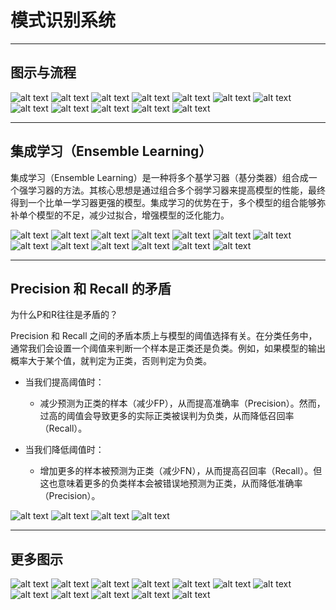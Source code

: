 # 模式识别系统

---

## 图示与流程

![alt text](img/image-214.png)
![alt text](img/image-215.png)
![alt text](img/image-216.png)
![alt text](img/image-217.png)
![alt text](img/image-218.png)
![alt text](img/image-219.png)
![alt text](img/image-220.png)
![alt text](img/image-221.png)
![alt text](img/image-222.png)
![alt text](img/image-223.png)
![alt text](img/image-224.png)
![alt text](img/image-225.png)

---

## 集成学习（Ensemble Learning）

集成学习（Ensemble Learning）是一种将多个基学习器（基分类器）组合成一个强学习器的方法。其核心思想是通过组合多个弱学习器来提高模型的性能，最终得到一个比单一学习器更强的模型。集成学习的优势在于，多个模型的组合能够弥补单个模型的不足，减少过拟合，增强模型的泛化能力。

![alt text](img/image-226.png)
![alt text](img/image-227.png)
![alt text](img/image-228.png)
![alt text](img/image-229.png)
![alt text](img/image-230.png)
![alt text](img/image-231.png)
![alt text](img/image-232.png)
![alt text](img/image-233.png)
![alt text](img/image-234.png)
![alt text](img/image-235.png)
![alt text](img/image-236.png)
![alt text](img/bbda44368e3886f48a964d686bb678f.png)
![alt text](img/image-237.png)

---

## Precision 和 Recall 的矛盾

为什么P和R往往是矛盾的？

Precision 和 Recall 之间的矛盾本质上与模型的阈值选择有关。在分类任务中，通常我们会设置一个阈值来判断一个样本是正类还是负类。例如，如果模型的输出概率大于某个值，就判定为正类，否则判定为负类。

- 当我们提高阈值时：
  - 减少预测为正类的样本（减少FP），从而提高准确率（Precision）。然而，过高的阈值会导致更多的实际正类被误判为负类，从而降低召回率（Recall）。

- 当我们降低阈值时：
  - 增加更多的样本被预测为正类（减少FN），从而提高召回率（Recall）。但这也意味着更多的负类样本会被错误地预测为正类，从而降低准确率（Precision）。

![alt text](img/image-238.png)
![alt text](img/image-239.png)
![alt text](img/image-240.png)
![alt text](img/image-241.png)

---

## 更多图示

![alt text](img/image-242.png)
![alt text](img/image-243.png)
![alt text](img/image-244.png)
![alt text](img/image-245.png)
![alt text](img/image-246.png)
![alt text](img/image-247.png)
![alt text](img/image-248.png)
![alt text](img/image-249.png)
![alt text](img/image-250.png)
![alt text](img/image-251.png)
![alt text](img/image-252.png)
![alt text](img/image-253.png)
